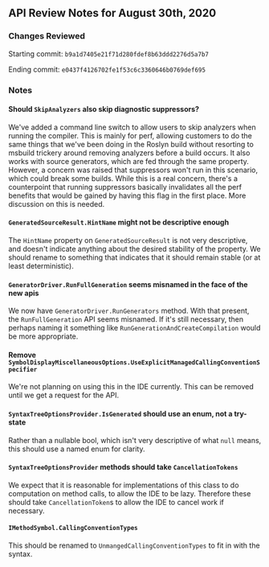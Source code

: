 ## API Review Notes for August 30th, 2020

### Changes Reviewed
Starting commit: `b9a1d7405e21f71d280fdef8b63ddd2276d5a7b7`

Ending commit: `e0437f4126702fe1f53c6c3360646b0769def695`

### Notes

#### Should `SkipAnalyzers` also skip diagnostic suppressors?

We've added a command line switch to allow users to skip analyzers when running the compiler. This is mainly for perf, allowing customers to do the same things that we've been doing in the Roslyn build without resorting to msbuild trickery around removing analyzers before a build occurs. It also works with source generators, which are fed through the same property. However, a concern was raised that suppressors won't run in this scenario, which could break some builds. While this is a real concern, there's a counterpoint that running suppressors basically invalidates all the perf benefits that would be gained by having this flag in the first place. More discussion on this is needed.

#### `GeneratedSourceResult.HintName` might not be descriptive enough

The `HintName` property on `GeneratedSourceResult` is not very descriptive, and doesn't indicate anything about the desired stability of the property. We should rename to something that indicates that it should remain stable (or at least deterministic).

#### `GeneratorDriver.RunFullGeneration` seems misnamed in the face of the new apis

We now have `GeneratorDriver.RunGenerators` method. With that present, the `RunFullGeneration` API seems misnamed. If it's still necessary, then perhaps naming it something like `RunGenerationAndCreateCompilation` would be more appropriate.

#### Remove `SymbolDisplayMiscellaneousOptions.UseExplicitManagedCallingConventionSpecifier`

We're not planning on using this in the IDE currently. This can be removed until we get a request for the API.

#### `SyntaxTreeOptionsProvider.IsGenerated` should use an enum, not a try-state

Rather than a nullable bool, which isn't very descriptive of what `null` means, this should use a named enum for clarity.

#### `SyntaxTreeOptionsProvider` methods should take `CancellationTokens`

We expect that it is reasonable for implementations of this class to do computation on method calls, to allow the IDE to be lazy. Therefore these should take `CancellationToken`s to allow the IDE to cancel work if necessary.

#### `IMethodSymbol.CallingConventionTypes`

This should be renamed to `UnmangedCallingConventionTypes` to fit in with the syntax.
